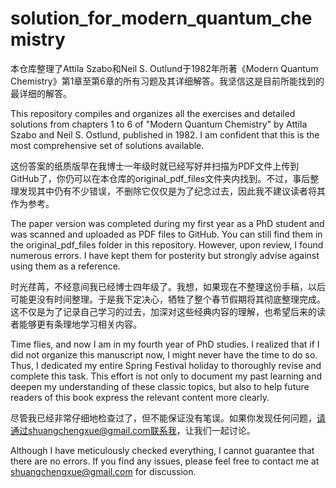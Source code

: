 # solution_for_modern_quantum_chemistry
本仓库整理了Attila Szabo和Neil S. Outlund于1982年所著《Modern Quantum Chemistry》第1章至第6章的所有习题及其详细解答。我坚信这是目前所能找到的最详细的解答。

This repository compiles and organizes all the exercises and detailed solutions from chapters 1 to 6 of "Modern Quantum Chemistry" by Attila Szabo and Neil S. Ostlund, published in 1982. I am confident that this is the most comprehensive set of solutions available.

这份答案的纸质版早在我博士一年级时就已经写好并扫描为PDF文件上传到GitHub了，你仍可以在本仓库的original_pdf_files文件夹内找到。不过，事后整理发现其中仍有不少错误，不删除它仅仅是为了纪念过去，因此我不建议读者将其作为参考。

The paper version was completed during my first year as a PhD student and was scanned and uploaded as PDF files to GitHub. You can still find them in the original_pdf_files folder in this repository. However, upon review, I found numerous errors. I have kept them for posterity but strongly advise against using them as a reference.

时光荏苒，不经意间我已经博士四年级了。我想，如果现在不整理这份手稿，以后可能更没有时间整理。于是我下定决心，牺牲了整个春节假期将其彻底整理完成。这不仅是为了记录自己学习的过去，加深对这些经典内容的理解，也希望后来的读者能够更有条理地学习相关内容。

Time flies, and now I am in my fourth year of PhD studies. I realized that if I did not organize this manuscript now, I might never have the time to do so. Thus, I dedicated my entire Spring Festival holiday to thoroughly revise and complete this task. This effort is not only to document my past learning and deepen my understanding of these classic topics, but also to help future readers of this book express the relevant content more clearly.

尽管我已经非常仔细地检查过了，但不能保证没有笔误。如果你发现任何问题，请通过shuangchengxue@gmail.com联系我，让我们一起讨论。

Although I have meticulously checked everything, I cannot guarantee that there are no errors. If you find any issues, please feel free to contact me at shuangchengxue@gmail.com for discussion.
